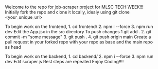 Welcome to the repo for job-scraper project for MLSC TECH WEEK!!!
Initially fork the repo and clone it locally, idealy using git clone <your_unique_url>


To begin work on the frontend, 1. cd frontend/  2. npm i --force 3. npm run dev
Edit the App.jsx in the src directory
To push changes 1.git add . 2. git commit -m "some message" 3. git push . 4. git push origin main
Create a pull request in your forked repo with your repo as base and the main repo as head

To begin work on the backend, 1. cd backend/  2. npm i --force 3. npm run dev
Edit scraper.js
Rest steps are repeated
Enjoy Coding!!!!
